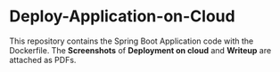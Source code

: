 # Deploy-Application-on-Cloud
 This repository contains the Spring Boot Application code with the Dockerfile.
 The **Screenshots** of **Deployment on cloud** and **Writeup** are attached as PDFs.
